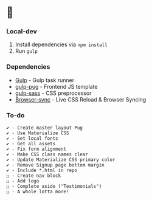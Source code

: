 # :tangerine:

### Local-dev
1. Install dependencies via `npm install` 
2. Run `gulp`

### Dependencies
* [Gulp](https://github.com/gulpjs/gulp) - Gulp task runner
* [gulp-pug](https://www.npmjs.com/package/gulp-pug) - Frontend JS template
* [gulp-sass](https://www.npmjs.com/package/gulp-sass) - CSS preprocessor
* [Browser-sync](https://www.npmjs.com/package/browser-sync) - Live CSS Reload & Browser Syncing

### To-do
	✔ - Create master layout Pug
    ✔ - Use Materialize CSS
    ✔ - Set local fonts
    ✔ - Get all assets
    ✔ - Fix form alignment
    ✔ - Make CSS class names clear
    ✔ - Update Materialize CSS primary color
    ✔ - Remove Signup page bottom margin
    ✔ - Include *.html in repo 
    ❑ - Create nav block
    ❑ - Add logo
    ❑ - Complete aside ("Testimonials")
    ❑ - A whole lotta more!